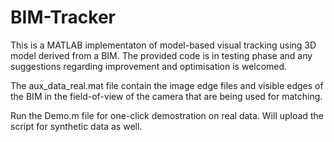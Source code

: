 # BIM-Tracker
This is a MATLAB implementaton of model-based visual tracking using 3D model derived from a BIM. The provided code is in testing phase and any suggestions regarding improvement and optimisation is welcomed.

The aux_data_real.mat file contain the image edge files and visible edges of the BIM in the field-of-view of the camera that are being used for matching.

Run the Demo.m file for one-click demostration on real data. Will upload the script for synthetic data as well. 
